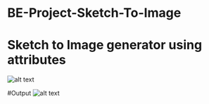 # BE-Project-Sketch-To-Image

# Sketch to Image generator using attributes
![alt text](https://github.com/prathmesh16/BE-Project-Sketch-To-Image/Input.png?raw=true)

#Output
![alt text](https://github.com/prathmesh16/BE-Project-Sketch-To-Image/Output.jpeg?raw=true)